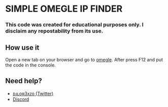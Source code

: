 # SIMPLE OMEGLE IP FINDER

### This code was created for educational purposes only. I disclaim any repostability from its use.

## How use it

Open a new tab on your browser and go to [omegle](https://omegle.com). After press F12 and put the code in the console.

## Need help?

- [ᴅᴊʟᴏʀ3xᴢo (Twitter)](https://twitter.com/djlorenzouasset)
- [Discord](https://discord.gg/BreVGmCdef)